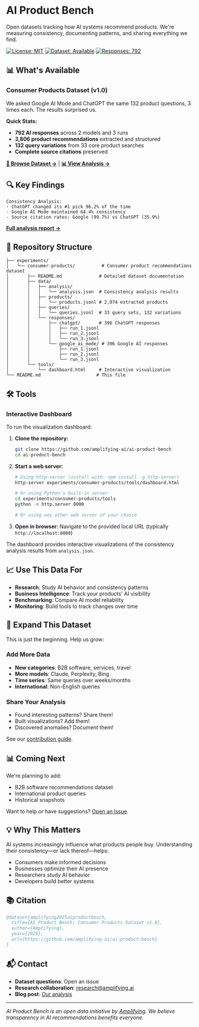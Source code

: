 # AI Product Bench

Open datasets tracking how AI systems recommend products. We're measuring consistency, documenting patterns, and sharing everything we find.

[![License: MIT](https://img.shields.io/badge/License-MIT-yellow.svg)](https://opensource.org/licenses/MIT)
[![Dataset: Available](https://img.shields.io/badge/Dataset-Available-green.svg)](#datasets)
[![Responses: 792](https://img.shields.io/badge/AI%20Responses-792-blue.svg)](experiments/consumer-products/)

## 📊 What's Available

### Consumer Products Dataset (v1.0)

We asked Google AI Mode and ChatGPT the same 132 product questions, 3 times each. The results surprised us.

**Quick Stats:**
- **792 AI responses** across 2 models and 3 runs
- **3,806 product recommendations** extracted and structured  
- **132 query variations** from 33 core product searches
- **Complete source citations** preserved

**[📁 Browse Dataset →](experiments/consumer-products/)** | **[📊 View Analysis →](https://amplifying.ai/research/ai-product-bench/)**

## 🔍 Key Findings

```
Consistency Analysis:
- ChatGPT changed its #1 pick 96.2% of the time
- Google AI Mode maintained 64.4% consistency
- Source citation rates: Google (99.7%) vs ChatGPT (35.9%)
```

[**Full analysis report →**](experiments/consumer-products/README.md)

## 📁 Repository Structure

```
├── experiments/
│   └── consumer-products/          # Consumer product recommendations dataset
│       ├── README.md              # Detailed dataset documentation
│       ├── data/
│       │   ├── analysis/
│       │   │   └── analysis.json  # Consistency analysis results
│       │   ├── products/
│       │   │   └── products.jsonl # 2,074 extracted products
│       │   ├── queries/
│       │   │   └── queries.jsonl  # 33 query sets, 132 variations
│       │   └── responses/
│       │       ├── chatgpt/       # 396 ChatGPT responses
│       │       │   ├── run_1.jsonl
│       │       │   ├── run_2.jsonl
│       │       │   └── run_3.jsonl
│       │       └── google_ai_mode/ # 396 Google AI responses
│       │           ├── run_1.jsonl
│       │           ├── run_2.jsonl
│       │           └── run_3.jsonl
│       └── tools/
│           └── dashboard.html     # Interactive visualization
└── README.md                     # This file
```

## 🛠 Tools

### Interactive Dashboard

To run the visualization dashboard:

1. **Clone the repository:**
   ```bash
   git clone https://github.com/amplifying-ai/ai-product-bench
   cd ai-product-bench
   ```

2. **Start a web server:**
   ```bash
   # Using http-server (install with: npm install -g http-server)
   http-server experiments/consumer-products/tools/dashboard.html
   
   # Or using Python's built-in server
   cd experiments/consumer-products/tools
   python -m http.server 8000
   
   # Or using any other web server of your choice
   ```

3. **Open in browser:** Navigate to the provided local URL (typically `http://localhost:8000`)

The dashboard provides interactive visualizations of the consistency analysis results from `analysis.json`.

## 📈 Use This Data For

- **Research**: Study AI behavior and consistency patterns
- **Business Intelligence**: Track your products' AI visibility  
- **Benchmarking**: Compare AI model reliability
- **Monitoring**: Build tools to track changes over time

## 🤝 Expand This Dataset

This is just the beginning. Help us grow:

### Add More Data
- **New categories**: B2B software, services, travel
- **More models**: Claude, Perplexity, Bing
- **Time series**: Same queries over weeks/months
- **International**: Non-English queries

### Share Your Analysis
- Found interesting patterns? Share them!
- Built visualizations? Add them!
- Discovered anomalies? Document them!

See our [contribution guide](docs/contributing.md).

## 📊 Coming Next

We're planning to add:
- B2B software recommendations dataset  
- International product queries
- Historical snapshots

Want to help or have suggestions? [Open an issue](https://github.com/amplifying-ai/ai-product-bench/issues).

## 💡 Why This Matters

AI systems increasingly influence what products people buy. Understanding their consistency—or lack thereof—helps:
- Consumers make informed decisions
- Businesses optimize their AI presence
- Researchers study AI behavior
- Developers build better systems

## 📚 Citation

```bibtex
@dataset{amplifying2025aiproductbench,
  title={AI Product Bench: Consumer Products Dataset v1.0},
  author={Amplifying},
  year={2025},
  url={https://github.com/amplifying-ai/ai-product-bench}
}
```

## 📬 Contact

- **Dataset questions**: Open an issue
- **Research collaboration**: research@amplifying.ai
- **Blog post**: [Our analysis](https://amplifying.ai/blog/ai-product-recommendations)

---

*AI Product Bench is an open data initiative by [Amplifying](https://amplifying.ai). We believe transparency in AI recommendations benefits everyone.*
